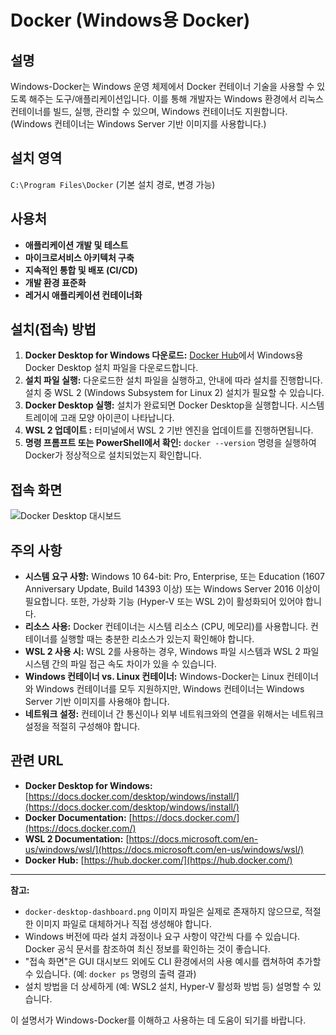
# Docker (Windows용 Docker)

## 설명

Windows-Docker는 Windows 운영 체제에서 Docker 컨테이너 기술을 사용할 수 있도록 해주는 도구/애플리케이션입니다. 이를 통해 개발자는 Windows 환경에서 리눅스 컨테이너를 빌드, 실행, 관리할 수 있으며, Windows 컨테이너도 지원합니다. (Windows 컨테이너는 Windows Server 기반 이미지를 사용합니다.)

## 설치 영역

`C:\Program Files\Docker` (기본 설치 경로, 변경 가능)

## 사용처

- **애플리케이션 개발 및 테스트** 
- **마이크로서비스 아키텍처 구축** 
- **지속적인 통합 및 배포 (CI/CD)** 
- **개발 환경 표준화** 
- **레거시 애플리케이션 컨테이너화** 
## 설치(접속) 방법

1. **Docker Desktop for Windows 다운로드:** [Docker Hub](https://hub.docker.com/editions/community/docker-ce-desktop-windows)에서 Windows용 Docker Desktop 설치 파일을 다운로드합니다.
2. **설치 파일 실행:** 다운로드한 설치 파일을 실행하고, 안내에 따라 설치를 진행합니다. 설치 중 WSL 2 (Windows Subsystem for Linux 2) 설치가 필요할 수 있습니다.
3. **Docker Desktop 실행:** 설치가 완료되면 Docker Desktop을 실행합니다. 시스템 트레이에 고래 모양 아이콘이 나타납니다.
4. **WSL 2 업데이트 :** 터미널에서 WSL 2 기반 엔진을 업데이트를 진행하면됩니다.
5. **명령 프롬프트 또는 PowerShell에서 확인:** `docker --version` 명령을 실행하여 Docker가 정상적으로 설치되었는지 확인합니다.

## 접속 화면

![Docker Desktop 대시보드](docker-desktop-dashboard.png)


## 주의 사항

- **시스템 요구 사항:** Windows 10 64-bit: Pro, Enterprise, 또는 Education (1607 Anniversary Update, Build 14393 이상) 또는 Windows Server 2016 이상이 필요합니다. 또한, 가상화 기능 (Hyper-V 또는 WSL 2)이 활성화되어 있어야 합니다.
- **리소스 사용:** Docker 컨테이너는 시스템 리소스 (CPU, 메모리)를 사용합니다. 컨테이너를 실행할 때는 충분한 리소스가 있는지 확인해야 합니다.
- **WSL 2 사용 시:** WSL 2를 사용하는 경우, Windows 파일 시스템과 WSL 2 파일 시스템 간의 파일 접근 속도 차이가 있을 수 있습니다.
- **Windows 컨테이너 vs. Linux 컨테이너:** Windows-Docker는 Linux 컨테이너와 Windows 컨테이너를 모두 지원하지만, Windows 컨테이너는 Windows Server 기반 이미지를 사용해야 합니다.
- **네트워크 설정:** 컨테이너 간 통신이나 외부 네트워크와의 연결을 위해서는 네트워크 설정을 적절히 구성해야 합니다.

## 관련 URL

- **Docker Desktop for Windows:** [https://docs.docker.com/desktop/windows/install/](https://docs.docker.com/desktop/windows/install/)
- **Docker Documentation:** [https://docs.docker.com/](https://docs.docker.com/)
- **WSL 2 Documentation:** [https://docs.microsoft.com/en-us/windows/wsl/](https://docs.microsoft.com/en-us/windows/wsl/)
- **Docker Hub:** [https://hub.docker.com/](https://hub.docker.com/)

---

**참고:**

*   `docker-desktop-dashboard.png` 이미지 파일은 실제로 존재하지 않으므로, 적절한 이미지 파일로 대체하거나 직접 생성해야 합니다.
*   Windows 버전에 따라 설치 과정이나 요구 사항이 약간씩 다를 수 있습니다. Docker 공식 문서를 참조하여 최신 정보를 확인하는 것이 좋습니다.
* "접속 화면"은 GUI 대시보드 외에도 CLI 환경에서의 사용 예시를 캡쳐하여 추가할 수 있습니다. (예: `docker ps` 명령의 출력 결과)
* 설치 방법을 더 상세하게 (예: WSL2 설치, Hyper-V 활성화 방법 등) 설명할 수 있습니다.

이 설명서가 Windows-Docker를 이해하고 사용하는 데 도움이 되기를 바랍니다.
